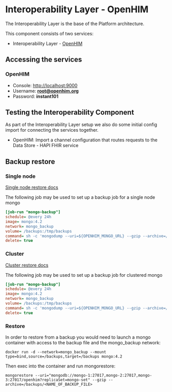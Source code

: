 
# Interoperability Layer - OpenHIM

The Interoperability Layer is the base of the Platform architecture.

This component consists of two services:

* Interoperability Layer - [OpenHIM](http://openhim.org/)

## Accessing the services

### OpenHIM

* Console: <http://localhost:9000>
* Username: **root@openhim.org**
* Password: **instant101**

## Testing the Interoperability Component

As part of the Interoperability Layer setup we also do some initial config import for connecting the services together.

* OpenHIM: Import a channel configuration that routes requests to the Data Store - HAPI FHIR service

## Backup restore

### Single node

[Single node restore docs](https://www.mongodb.com/docs/v4.2/tutorial/backup-and-restore-tools/)

The following job may be used to set up a backup job for a single node mongo

```ini
[job-run "mongo-backup"]
schedule= @every 24h
image= mongo:4.2
network= mongo_backup
volume= /backups:/tmp/backups
command= sh -c 'mongodump --uri=${OPENHIM_MONGO_URL} --gzip --archive=/tmp/backups/mongodump_$(date +%s).gz'
delete= true
```

### Cluster

[Cluster restore docs](https://www.mongodb.com/docs/v4.2/tutorial/restore-replica-set-from-backup/)

The following job may be used to set up a backup job for clustered mongo

```ini
[job-run "mongo-backup"]
schedule= @every 24h
image= mongo:4.2
network= mongo_backup
volume= /backups:/tmp/backups
command= sh -c 'mongodump --uri=${OPENHIM_MONGO_URL} --gzip --archive=/tmp/backups/mongodump_$(date +%s).gz'
delete= true
```

### Restore

In order to restore from a backup you would need to launch a mongo container with access to the backup file and the mongo_backup network:

`docker run -d --network=mongo_backup --mount type=bind,source=/backups,target=/backups mongo:4.2`

Then exec into the container and run mongorestore:

`mongorestore --uri="mongodb://mongo-1:27017,mongo-2:27017,mongo-3:27017/openhim?replicaSet=mongo-set" --gzip --archive=/backups/<NAME_OF_BACKUP_FILE>`
